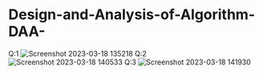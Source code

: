# Design-and-Analysis-of-Algorithm-DAA-
Q:1
![Screenshot 2023-03-18 135218](https://user-images.githubusercontent.com/124770555/226094541-1ef9e950-6d39-40dc-b56b-80d9def8c8f0.png)
Q:2
![Screenshot 2023-03-18 140533](https://user-images.githubusercontent.com/124770555/226094975-a7d2530e-dbcb-42b5-8ecb-4e18e61c8569.png)
Q:3
![Screenshot 2023-03-18 141930](https://user-images.githubusercontent.com/124770555/226095519-2ff208e8-2466-47b1-b8b5-41590a2e338d.png)
